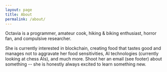 ```yaml
---
layout: page
title: About
permalink: /about/
---
```


Octavia is a programmer, amateur cook, hiking & biking enthusiast, horror fan, and compulsive researcher. 

She is currently interested in blockchain, creating food that tastes good and manages not to aggravate her food sensitivities, AI technologies (currently looking at chess AIs), and much more. Shoot her an email (see footer) about something -- she is honestly always excited to learn something new. 